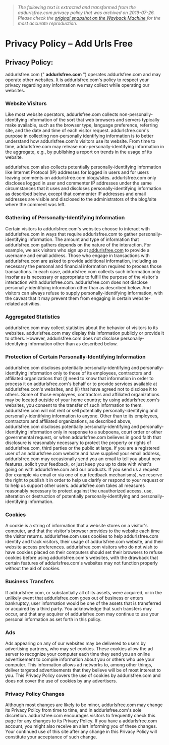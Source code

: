 > *The following text is extracted and transformed from the addurlsfree.com privacy policy that was archived on 2019-07-26. Please check the [original snapshot on the Wayback Machine](https://web.archive.org/web/20190726170219id_/http%3A//www.addurlsfree.com/privacy-policy) for the most accurate reproduction.*

# Privacy Policy – Add Urls Free

## Privacy Policy:

addurlsfree.com (" **addurlsfree.com** ") operates addurlsfree.com and may operate other websites. It is addurlsfree.com's policy to respect your privacy regarding any information we may collect while operating our websites.

### Website Visitors

Like most website operators, addurlsfree.com collects non-personally-identifying information of the sort that web browsers and servers typically make available, such as the browser type, language preference, referring site, and the date and time of each visitor request. addurlsfree.com's purpose in collecting non-personally identifying information is to better understand how addurlsfree.com's visitors use its website. From time to time, addurlsfree.com may release non-personally-identifying information in the aggregate, e.g., by publishing a report on trends in the usage of its website.

addurlsfree.com also collects potentially personally-identifying information like Internet Protocol (IP) addresses for logged in users and for users leaving comments on addurlsfree.com blogs/sites. addurlsfree.com only discloses logged in user and commenter IP addresses under the same circumstances that it uses and discloses personally-identifying information as described below, except that commenter IP addresses and email addresses are visible and disclosed to the administrators of the blog/site where the comment was left.

### Gathering of Personally-Identifying Information

Certain visitors to addurlsfree.com's websites choose to interact with addurlsfree.com in ways that require addurlsfree.com to gather personally-identifying information. The amount and type of information that addurlsfree.com gathers depends on the nature of the interaction. For example, we ask visitors who sign up at [addurlsfree.com](http://www.addurlsfree.com/) to provide a username and email address. Those who engage in transactions with addurlsfree.com are asked to provide additional information, including as necessary the personal and financial information required to process those transactions. In each case, addurlsfree.com collects such information only insofar as is necessary or appropriate to fulfill the purpose of the visitor's interaction with addurlsfree.com. addurlsfree.com does not disclose personally-identifying information other than as described below. And visitors can always refuse to supply personally-identifying information, with the caveat that it may prevent them from engaging in certain website-related activities.

### Aggregated Statistics

addurlsfree.com may collect statistics about the behavior of visitors to its websites. addurlsfree.com may display this information publicly or provide it to others. However, addurlsfree.com does not disclose personally-identifying information other than as described below.

### Protection of Certain Personally-Identifying Information

addurlsfree.com discloses potentially personally-identifying and personally-identifying information only to those of its employees, contractors and affiliated organizations that (i) need to know that information in order to process it on addurlsfree.com's behalf or to provide services available at addurlsfree.com's websites, and (ii) that have agreed not to disclose it to others. Some of those employees, contractors and affiliated organizations may be located outside of your home country; by using addurlsfree.com's websites, you consent to the transfer of such information to them. addurlsfree.com will not rent or sell potentially personally-identifying and personally-identifying information to anyone. Other than to its employees, contractors and affiliated organizations, as described above, addurlsfree.com discloses potentially personally-identifying and personally-identifying information only in response to a subpoena, court order or other governmental request, or when addurlsfree.com believes in good faith that disclosure is reasonably necessary to protect the property or rights of addurlsfree.com, third parties or the public at large. If you are a registered user of an addurlsfree.com website and have supplied your email address, addurlsfree.com may occasionally send you an email to tell you about new features, solicit your feedback, or just keep you up to date with what's going on with addurlsfree.com and our products. If you send us a request (for example via email or via one of our feedback mechanisms), we reserve the right to publish it in order to help us clarify or respond to your request or to help us support other users. addurlsfree.com takes all measures reasonably necessary to protect against the unauthorized access, use, alteration or destruction of potentially personally-identifying and personally-identifying information.

### Cookies

A cookie is a string of information that a website stores on a visitor's computer, and that the visitor's browser provides to the website each time the visitor returns. addurlsfree.com uses cookies to help addurlsfree.com identify and track visitors, their usage of addurlsfree.com website, and their website access preferences. addurlsfree.com visitors who do not wish to have cookies placed on their computers should set their browsers to refuse cookies before using addurlsfree.com's websites, with the drawback that certain features of addurlsfree.com's websites may not function properly without the aid of cookies.

### Business Transfers

If addurlsfree.com, or substantially all of its assets, were acquired, or in the unlikely event that addurlsfree.com goes out of business or enters bankruptcy, user information would be one of the assets that is transferred or acquired by a third party. You acknowledge that such transfers may occur, and that any acquirer of addurlsfree.com may continue to use your personal information as set forth in this policy.

### Ads

Ads appearing on any of our websites may be delivered to users by advertising partners, who may set cookies. These cookies allow the ad server to recognize your computer each time they send you an online advertisement to compile information about you or others who use your computer. This information allows ad networks to, among other things, deliver targeted advertisements that they believe will be of most interest to you. This Privacy Policy covers the use of cookies by addurlsfree.com and does not cover the use of cookies by any advertisers.

### Privacy Policy Changes

Although most changes are likely to be minor, addurlsfree.com may change its Privacy Policy from time to time, and in addurlsfree.com's sole discretion. addurlsfree.com encourages visitors to frequently check this page for any changes to its Privacy Policy. If you have a addurlsfree.com account, you might also receive an alert informing you of these changes. Your continued use of this site after any change in this Privacy Policy will constitute your acceptance of such change.
